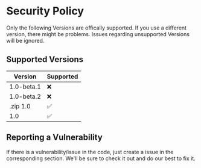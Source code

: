 # Security Policy

Only the following Versions are offically supported. If you use a different version, there might be problems. Issues regarding unsupported Versions will be ignored.

## Supported Versions

| Version | Supported          |
| ------- | ------------------ |
| 1.0-beta.1   | :x: |
| 1.0-beta.2   | :x: |
| .zip 1.0          | :white_check_mark: |
|  1.0     | :white_check_mark: |

## Reporting a Vulnerability

If there is a vulnerability/issue in the code, just create a issue in the corresponding section. We'll be sure to check it out and do our best to fix it.
